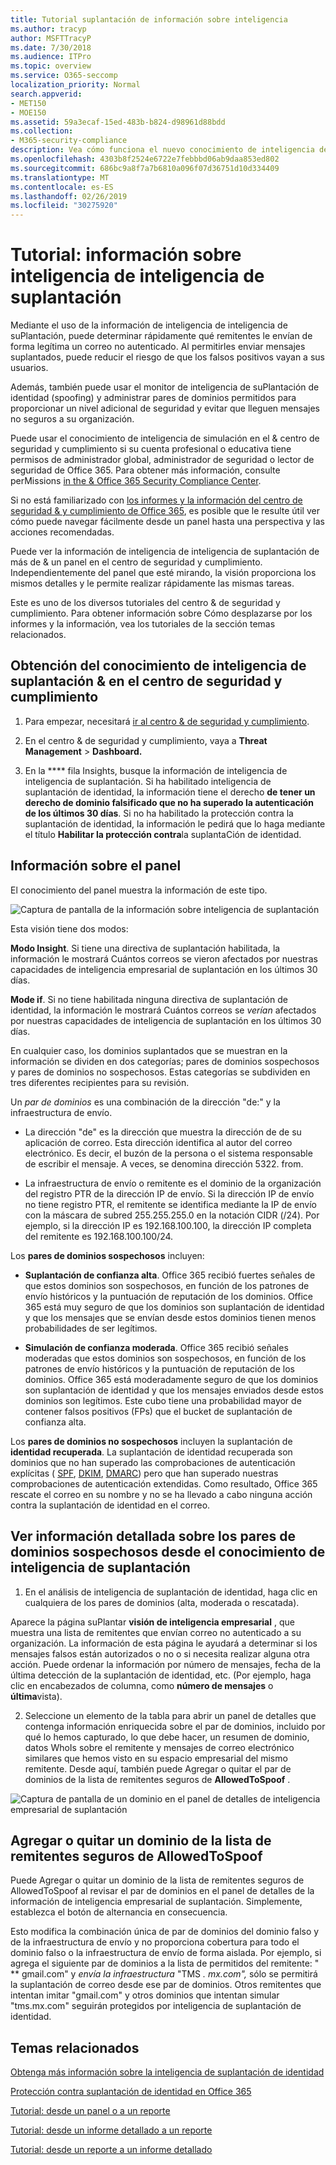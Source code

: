 ```yaml
---
title: Tutorial suplantación de información sobre inteligencia
ms.author: tracyp
author: MSFTTracyP
ms.date: 7/30/2018
ms.audience: ITPro
ms.topic: overview
ms.service: O365-seccomp
localization_priority: Normal
search.appverid:
- MET150
- MOE150
ms.assetid: 59a3ecaf-15ed-483b-b824-d98961d88bdd
ms.collection:
- M365-security-compliance
description: Vea cómo funciona el nuevo conocimiento de inteligencia de TI de suplantación.
ms.openlocfilehash: 4303b8f2524e6722e7febbbd06ab9daa853ed802
ms.sourcegitcommit: 686bc9a8f7a7b6810a096f07d36751d10d334409
ms.translationtype: MT
ms.contentlocale: es-ES
ms.lasthandoff: 02/26/2019
ms.locfileid: "30275920"
---
```

# <a name="walkthrough-spoof-intelligence-insight"></a>Tutorial: información sobre inteligencia de inteligencia de suplantación

Mediante el uso de la información de inteligencia de inteligencia de suPlantación, puede determinar rápidamente qué remitentes le envían de forma legítima un correo no autenticado. Al permitirles enviar mensajes suplantados, puede reducir el riesgo de que los falsos positivos vayan a sus usuarios.
  
Además, también puede usar el monitor de inteligencia de suPlantación de identidad (spoofing) y administrar pares de dominios permitidos para proporcionar un nivel adicional de seguridad y evitar que lleguen mensajes no seguros a su organización.
  
Puede usar el conocimiento de inteligencia de simulación en el &amp; centro de seguridad y cumplimiento si su cuenta profesional o educativa tiene permisos de administrador global, administrador de seguridad o lector de seguridad de Office 365. Para obtener más información, consulte perMissions [in the &amp; Office 365 Security Compliance Center](permissions-in-the-security-and-compliance-center.md).
  
Si no está familiarizado con [los informes y la información del centro de seguridad &amp; y cumplimiento de Office 365](reports-and-insights-in-security-and-compliance.md), es posible que le resulte útil ver cómo puede navegar fácilmente desde un panel hasta una perspectiva y las acciones recomendadas.
  
Puede ver la información de inteligencia de inteligencia de suplantación de más de &amp; un panel en el centro de seguridad y cumplimiento. Independientemente del panel que esté mirando, la visión proporciona los mismos detalles y le permite realizar rápidamente las mismas tareas.
  
Este es uno de los diversos tutoriales del centro &amp; de seguridad y cumplimiento. Para obtener información sobre Cómo desplazarse por los informes y la información, vea los tutoriales de la sección temas relacionados.
  
## <a name="getting-to-the-spoof-intelligence-insight-in-the-security-amp-compliance-center"></a>Obtención del conocimiento de inteligencia de suplantación &amp; en el centro de seguridad y cumplimiento

1. Para empezar, necesitará [ir al centro &amp; de seguridad y cumplimiento](go-to-the-securitycompliance-center.md).
    
2. En el centro &amp; de seguridad y cumplimiento, vaya a **Threat Management** \> **Dashboard.**
    
3. En la **** fila Insights, busque la información de inteligencia de inteligencia de suplantación. Si ha habilitado inteligencia de suplantación de identidad, la información tiene el derecho **de tener un derecho de dominio falsificado que no ha superado la autenticación de los últimos 30 días**. Si no ha habilitado la protección contra la suplantación de identidad, la información le pedirá que lo haga mediante el título **Habilitar la protección contra**la suplantaCión de identidad. 
    
## <a name="about-the-insight-on-the-dashboard"></a>Información sobre el panel

El conocimiento del panel muestra la información de este tipo.
  
![Captura de pantalla de la información sobre inteligencia de suplantación](media/28aeabac-c1a1-4d16-9fbe-14996f742a9a.png)
  
Esta visión tiene dos modos:
  
 **Modo Insight**. Si tiene una directiva de suplantación habilitada, la información le mostrará Cuántos correos se vieron afectados por nuestras capacidades de inteligencia empresarial de suplantación en los últimos 30 días. 
  
 **Mode if**. Si no tiene habilitada ninguna directiva de suplantación de identidad, la información le mostrará Cuántos correos se *verían* afectados por nuestras capacidades de inteligencia de suplantación en los últimos 30 días. 
  
En cualquier caso, los dominios suplantados que se muestran en la información se dividen en dos categorías; pares de dominios sospechosos y pares de dominios no sospechosos. Estas categorías se subdividen en tres diferentes recipientes para su revisión. 
  
Un *par de dominios* es una combinación de la dirección "de:" y la infraestructura de envío. 
  
- La dirección "de" es la dirección que muestra la dirección de de su aplicación de correo. Esta dirección identifica al autor del correo electrónico. Es decir, el buzón de la persona o el sistema responsable de escribir el mensaje. A veces, se denomina dirección 5322. from.
    
- La infraestructura de envío o remitente es el dominio de la organización del registro PTR de la dirección IP de envío. Si la dirección IP de envío no tiene registro PTR, el remitente se identifica mediante la IP de envío con la máscara de subred 255.255.255.0 en la notación CIDR (/24). Por ejemplo, si la dirección IP es 192.168.100.100, la dirección IP completa del remitente es 192.168.100.100/24.
    
 Los **pares de dominios sospechosos** incluyen: 
  
- **Suplantación de confianza alta**. Office 365 recibió fuertes señales de que estos dominios son sospechosos, en función de los patrones de envío históricos y la puntuación de reputación de los dominios. Office 365 está muy seguro de que los dominios son suplantación de identidad y que los mensajes que se envían desde estos dominios tienen menos probabilidades de ser legítimos. 
    
- **Simulación de confianza moderada**. Office 365 recibió señales moderadas que estos dominios son sospechosos, en función de los patrones de envío históricos y la puntuación de reputación de los dominios. Office 365 está moderadamente seguro de que los dominios son suplantación de identidad y que los mensajes enviados desde estos dominios son legítimos. Este cubo tiene una probabilidad mayor de contener falsos positivos (FPs) que el bucket de suplantación de confianza alta. 
    
 Los **pares de dominios no sospechosos** incluyen la suplantación de **identidad recuperada**. La suplantación de identidad recuperada son dominios que no han superado las comprobaciones de autenticación explícitas ( [SPF](https://docs.microsoft.com/office365/SecurityCompliance/how-office-365-uses-spf-to-prevent-spoofing), [DKIM](https://docs.microsoft.com/office365/SecurityCompliance/use-dkim-to-validate-outbound-email), [DMARC](https://docs.microsoft.com/office365/SecurityCompliance/use-dmarc-to-validate-email)) pero que han superado nuestras comprobaciones de autenticación extendidas. Como resultado, Office 365 rescate el correo en su nombre y no se ha llevado a cabo ninguna acción contra la suplantación de identidad en el correo. 
  
## <a name="view-detailed-information-about-suspicious-domain-pairs-from-the-spoof-intelligence-insight"></a>Ver información detallada sobre los pares de dominios sospechosos desde el conocimiento de inteligencia de suplantación

1. En el análisis de inteligencia de suplantación de identidad, haga clic en cualquiera de los pares de dominios (alta, moderada o rescatada).
  
Aparece la página suPlantar **visión de inteligencia empresarial** , que muestra una lista de remitentes que envían correo no autenticado a su organización. La información de esta página le ayudará a determinar si los mensajes falsos están autorizados o no o si necesita realizar alguna otra acción. Puede ordenar la información por número de mensajes, fecha de la última detección de la suplantación de identidad, etc. (Por ejemplo, haga clic en encabezados de columna, como **número de mensajes** o **última**vista). 
    
2. Seleccione un elemento de la tabla para abrir un panel de detalles que contenga información enriquecida sobre el par de dominios, incluido por qué lo hemos capturado, lo que debe hacer, un resumen de dominio, datos WhoIs sobre el remitente y mensajes de correo electrónico similares que hemos visto en su espacio empresarial del mismo remitente. Desde aquí, también puede Agregar o quitar el par de dominios de la lista de remitentes seguros de **AllowedToSpoof** . 
  
![Captura de pantalla de un dominio en el panel de detalles de inteligencia empresarial de suplantación](media/03ad3e6e-2010-4e8e-b92e-accc8bbebb79.png)
  
## <a name="add-or-remove-a-domain-from-the-allowedtospoof-safe-sender-list"></a>Agregar o quitar un dominio de la lista de remitentes seguros de AllowedToSpoof

Puede Agregar o quitar un dominio de la lista de remitentes seguros de AllowedToSpoof al revisar el par de dominios en el panel de detalles de la información de inteligencia empresarial de suplantación. Simplemente, establezca el botón de alternancia en consecuencia.
  
Esto modifica la combinación única de par de dominios del dominio falso y de la infraestructura de envío y no proporciona cobertura para todo el dominio falso o la infraestructura de envío de forma aislada. Por ejemplo, si agrega el siguiente par de dominios a la lista de permitidos del remitente: " ** gmail.com" y *envía la infraestructura* "TMS *. mx.com",* sólo se permitirá la suplantación de correo desde ese par de dominios. Otros remitentes que intentan imitar "gmail.com" y otros dominios que intentan simular "tms.mx.com" seguirán protegidos por inteligencia de suplantación de identidad. 
  
## <a name="related-topics"></a>Temas relacionados

[Obtenga más información sobre la inteligencia de suplantación de identidad](learn-about-spoof-intelligence.md)
  
[Protección contra suplantación de identidad en Office 365](anti-spoofing-protection.md)
  
[Tutorial: desde un panel o a un reporte](from-a-dashboard-to-an-insight.md)
  
[Tutorial: desde un informe detallado a un reporte](from-a-detailed-report-to-an-insight.md)
  
[Tutorial: desde un reporte a un informe detallado](from-an-insight-to-a-detailed-report.md)
  

